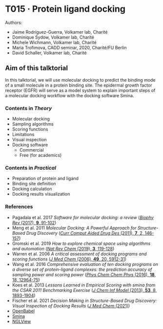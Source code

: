 # T015 · Protein ligand docking

Authors:

- Jaime Rodríguez-Guerra, Volkamer lab, Charité  
- Dominique Sydow, Volkamer lab, Charité  
- Michele Wichmann, Volkamer lab, Charité  
- Maria Trofimova, CADD seminar, 2020, Charité/FU Berlin  
- David Schaller, Volkamer lab, Charité  


## Aim of this talktorial

In this talktorial, we will use molecular docking to predict the binding mode of a small molecule in a protein binding site. The epidermal growth factor receptor (EGFR) will serve as a model system to explain important steps of a molecular docking workflow with the docking software Smina.


### Contents in *Theory*

- Molecular docking
- Sampling algorithms
- Scoring functions
- Limitations
- Visual inspection
- Docking software
  - Commercial
  - Free (for academics)


### Contents in *Practical*

- Preparation of protein and ligand 
- Binding site definition
- Docking calculation
- Docking results visualization


### References
- Pagadala et al. 2017 _Software for molecular docking: a review_ ([_Biophy Rev_ (2017), __9__, 91-102](https://doi.org/10.1007/s12551-016-0247-1))
- Meng et al. 2011 _Molecular Docking: A Powerful Approach for Structure-Based Drug Discovery_ ([_Curr Comput Aided Drug Des_ (2011), __7__, 2, 146-157](https://doi.org/10.2174/157340911795677602))
- Gromski et al. 2019 _How to explore chemical space using algorithms and automation_ ([_Nat Rev Chem_ (2019), __3__, 119-128](https://doi.org/10.1038/s41570-018-0066-y))
- Warren et al. 2006 _A critical assessment of docking programs and scoring functions_ ([_J Med Chem_ (2006), __49__, 20, 5912-31](https://doi.org/10.1021/jm050362n))
- Wang et al. 2016 _Comprehensive evaluation of ten docking programs on a diverse set of protein-ligand complexes: the prediction accuracy of sampling power and scoring power_ ([_Phys Chem Chem Phys_ (2016), __18__, 18, 12964-75](https://doi.org/10.1039/c6cp01555g))
- Koes et al. 2013 _Lessons Learned in Empirical Scoring with smina from the CSAR 2011 Benchmarking Exercise_ ([_J Chem Inf Model_ (2013), __53__, 8, 1893-1904](https://doi.org/10.1021/ci300604z))
- Fischer et al. 2021 _Decision Making in Structure-Based Drug Discovery: Visual Inspection of Docking Results_ ([_J Med Chem_ (2021)](https://doi.org/10.1021/acs.jmedchem.0c02227))
- [OpenBabel](http://openbabel.org/wiki/Main_Page)
- [Smina](https://sourceforge.net/projects/smina/)
- [NGLView](http://nglviewer.org/nglview/latest/)
